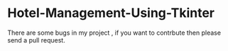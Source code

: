 # Hotel-Management-Using-Tkinter
There are some bugs in my project , if you want to contrbute then please send a pull request.
